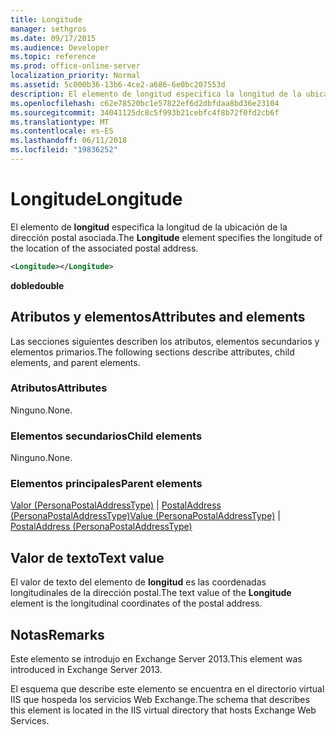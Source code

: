 ```yaml
---
title: Longitude
manager: sethgros
ms.date: 09/17/2015
ms.audience: Developer
ms.topic: reference
ms.prod: office-online-server
localization_priority: Normal
ms.assetid: 5c000b36-13b6-4ce2-a686-6e0bc207553d
description: El elemento de longitud especifica la longitud de la ubicación de la dirección postal asociada.
ms.openlocfilehash: c62e78520bc1e57822ef6d2dbfdaa8bd36e23104
ms.sourcegitcommit: 34041125dc8c5f993b21cebfc4f8b72f0fd2cb6f
ms.translationtype: MT
ms.contentlocale: es-ES
ms.lasthandoff: 06/11/2018
ms.locfileid: "19836252"
---
```

# <a name="longitude"></a><span data-ttu-id="356b2-103">Longitude</span><span class="sxs-lookup"><span data-stu-id="356b2-103">Longitude</span></span>

<span data-ttu-id="356b2-104">El elemento de **longitud** especifica la longitud de la ubicación de la dirección postal asociada.</span><span class="sxs-lookup"><span data-stu-id="356b2-104">The **Longitude** element specifies the longitude of the location of the associated postal address.</span></span> 
  
```XML
<Longitude></Longitude>
```

 <span data-ttu-id="356b2-105">**doble**</span><span class="sxs-lookup"><span data-stu-id="356b2-105">**double**</span></span>
## <a name="attributes-and-elements"></a><span data-ttu-id="356b2-106">Atributos y elementos</span><span class="sxs-lookup"><span data-stu-id="356b2-106">Attributes and elements</span></span>

<span data-ttu-id="356b2-107">Las secciones siguientes describen los atributos, elementos secundarios y elementos primarios.</span><span class="sxs-lookup"><span data-stu-id="356b2-107">The following sections describe attributes, child elements, and parent elements.</span></span>
  
### <a name="attributes"></a><span data-ttu-id="356b2-108">Atributos</span><span class="sxs-lookup"><span data-stu-id="356b2-108">Attributes</span></span>

<span data-ttu-id="356b2-109">Ninguno.</span><span class="sxs-lookup"><span data-stu-id="356b2-109">None.</span></span>
  
### <a name="child-elements"></a><span data-ttu-id="356b2-110">Elementos secundarios</span><span class="sxs-lookup"><span data-stu-id="356b2-110">Child elements</span></span>

<span data-ttu-id="356b2-111">Ninguno.</span><span class="sxs-lookup"><span data-stu-id="356b2-111">None.</span></span>
  
### <a name="parent-elements"></a><span data-ttu-id="356b2-112">Elementos principales</span><span class="sxs-lookup"><span data-stu-id="356b2-112">Parent elements</span></span>

<span data-ttu-id="356b2-113">[Valor (PersonaPostalAddressType)](value-personapostaladdresstype.md) | [PostalAddress (PersonaPostalAddressType)](postaladdress-personapostaladdresstype.md)</span><span class="sxs-lookup"><span data-stu-id="356b2-113">[Value (PersonaPostalAddressType)](value-personapostaladdresstype.md) | [PostalAddress (PersonaPostalAddressType)](postaladdress-personapostaladdresstype.md)</span></span>
  
## <a name="text-value"></a><span data-ttu-id="356b2-114">Valor de texto</span><span class="sxs-lookup"><span data-stu-id="356b2-114">Text value</span></span>

<span data-ttu-id="356b2-115">El valor de texto del elemento de **longitud** es las coordenadas longitudinales de la dirección postal.</span><span class="sxs-lookup"><span data-stu-id="356b2-115">The text value of the **Longitude** element is the longitudinal coordinates of the postal address.</span></span> 
  
## <a name="remarks"></a><span data-ttu-id="356b2-116">Notas</span><span class="sxs-lookup"><span data-stu-id="356b2-116">Remarks</span></span>

<span data-ttu-id="356b2-117">Este elemento se introdujo en Exchange Server 2013.</span><span class="sxs-lookup"><span data-stu-id="356b2-117">This element was introduced in Exchange Server 2013.</span></span>
  
<span data-ttu-id="356b2-118">El esquema que describe este elemento se encuentra en el directorio virtual IIS que hospeda los servicios Web Exchange.</span><span class="sxs-lookup"><span data-stu-id="356b2-118">The schema that describes this element is located in the IIS virtual directory that hosts Exchange Web Services.</span></span>
  

